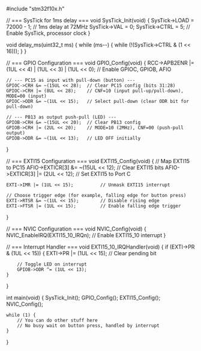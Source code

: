 #include "stm32f10x.h"

// === SysTick for 1ms delay ===
void SysTick_Init(void) {
SysTick->LOAD = 72000 - 1; // 1ms delay at 72MHz
SysTick->VAL = 0;
SysTick->CTRL = 5; // Enable SysTick, processor clock
}

void delay_ms(uint32_t ms) {
while (ms--) {
while (!(SysTick->CTRL & (1 << 16)));
}
}

// === GPIO Configuration ===
void GPIO_Config(void) {
RCC->APB2ENR |= (1UL << 4) | (1UL << 3) | (1UL << 0); // Enable GPIOC, GPIOB, AFIO

    // --- PC15 as input with pull-down (button) ---
    GPIOC->CRH &= ~(15UL << 28);  // Clear PC15 config (bits 31:28)
    GPIOC->CRH |= (8UL << 28);    // CNF=10 (input pull-up/pull-down), MODE=00 (input)
    GPIOC->ODR &= ~(1UL << 15);   // Select pull-down (clear ODR bit for pull-down)

    // --- PB13 as output push-pull (LED) ---
    GPIOB->CRH &= ~(15UL << 20);  // Clear PB13 config
    GPIOB->CRH |= (2UL << 20);    // MODE=10 (2MHz), CNF=00 (push-pull output)
    GPIOB->ODR &= ~(1UL << 13);   // LED OFF initially

}

// === EXTI15 Configuration ===
void EXTI15_Config(void) {
// Map EXTI15 to PC15
AFIO->EXTICR[3] &= ~(15UL << 12); // Clear EXTI15 bits
AFIO->EXTICR[3] |= (2UL << 12); // Set EXTI15 to Port C

    EXTI->IMR |= (1UL << 15);          // Unmask EXTI15 interrupt

    // Choose trigger edge (for example, falling edge for button press)
    EXTI->RTSR &= ~(1UL << 15);        // Disable rising edge
    EXTI->FTSR |= (1UL << 15);         // Enable falling edge trigger

}

// === NVIC Configuration ===
void NVIC_Config(void) {
NVIC_EnableIRQ(EXTI15_10_IRQn); // Enable EXTI15_10 interrupt
}

// === Interrupt Handler ===
void EXTI15_10_IRQHandler(void) {
if (EXTI->PR & (1UL << 15)) {
EXTI->PR |= (1UL << 15); // Clear pending bit

        // Toggle LED on interrupt
        GPIOB->ODR ^= (1UL << 13);
    }

}

int main(void) {
SysTick_Init();
GPIO_Config();
EXTI15_Config();
NVIC_Config();

    while (1) {
        // You can do other stuff here
        // No busy wait on button press, handled by interrupt
    }

}
